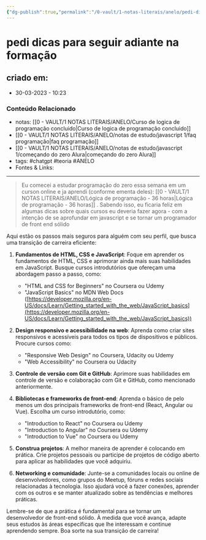 ```yaml
---
{"dg-publish":true,"permalink":"/0-vault/1-notas-literais/anelo/pedi-dicas-para-seguir-adiante-na-formacao/","tags":["chatgpt","teoria","ANELO"],"dgHomeLink":true,"dgShowLocalGraph":true,"dgShowFileTree":true,"dgEnableSearch":true,"noteIcon":""}
---
```


# pedi dicas para seguir adiante na formação

## criado em: 
-  30-03-2023 - 10:23

### Conteúdo Relacionado
- notas: [[0 - VAULT/1 NOTAS LITERAIS/ANELO/Curso de logica de programação concluido\|Curso de logica de programação concluido]]
- [[0 - VAULT/1 NOTAS LITERAIS/ANELO/notas de estudo/javascript 1/faq programação\|faq programação]]
- [[0 - VAULT/1 NOTAS LITERAIS/ANELO/notas de estudo/javascript 1/começando do zero Alura\|começando do zero Alura]]
- tags: #chatgpt #teoria #ANELO 
- Fontes & Links: 

---
>Eu comecei a estudar programação do zero essa semana em um curson online e ja aprendi (conforme ementa deles): [[0 - VAULT/1 NOTAS LITERAIS/ANELO/Lógica de programação - 36 horas\|Lógica de programação - 36 horas]] . 
>Sabendo isso, eu ficaria feliz em algumas dicas sobre quais cursos eu deveria fazer agora - com a intenção de se aprofundar em javascript e se tornar um programador de front end sólido

Aqui estão os passos mais seguros para alguém com seu perfil, que busca uma transição de carreira eficiente:

1.  **Fundamentos de HTML, CSS e JavaScript**: Foque em aprender os fundamentos de HTML, CSS e aprimorar ainda mais suas habilidades em JavaScript. Busque cursos introdutórios que ofereçam uma abordagem passo a passo, como:
    
    -   "HTML and CSS for Beginners" no Coursera ou Udemy
    -   "JavaScript Basics" no MDN Web Docs ([https://developer.mozilla.org/en-US/docs/Learn/Getting_started_with_the_web/JavaScript_basics](https://developer.mozilla.org/en-US/docs/Learn/Getting_started_with_the_web/JavaScript_basics))
2.  **Design responsivo e acessibilidade na web**: Aprenda como criar sites responsivos e acessíveis para todos os tipos de dispositivos e públicos. Procure cursos como:
    
    -   "Responsive Web Design" no Coursera, Udacity ou Udemy
    -   "Web Accessibility" no Coursera ou Udacity
3.  **Controle de versão com Git e GitHub**: Aprimore suas habilidades em controle de versão e colaboração com Git e GitHub, como mencionado anteriormente.
    
4.  **Bibliotecas e frameworks de front-end**: Aprenda o básico de pelo menos um dos principais frameworks de front-end (React, Angular ou Vue). Escolha um curso introdutório, como:
    
    -   "Introduction to React" no Coursera ou Udemy
    -   "Introduction to Angular" no Coursera ou Udemy
    -   "Introduction to Vue" no Coursera ou Udemy
5.  **Construa projetos**: A melhor maneira de aprender é colocando em prática. Crie projetos pessoais ou participe de projetos de código aberto para aplicar as habilidades que você adquiriu.
    
6.  **Networking e comunidade**: Junte-se a comunidades locais ou online de desenvolvedores, como grupos do Meetup, fóruns e redes sociais relacionadas à tecnologia. Isso ajudará você a fazer conexões, aprender com os outros e se manter atualizado sobre as tendências e melhores práticas.
    

Lembre-se de que a prática é fundamental para se tornar um desenvolvedor de front-end sólido. À medida que você avança, adapte seus estudos às áreas específicas que lhe interessam e continue aprendendo sempre. Boa sorte na sua transição de carreira!


